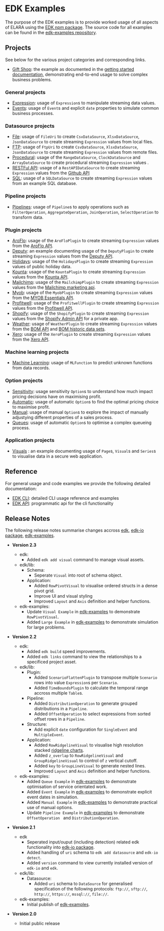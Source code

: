 # EDK Examples

The purpose of the EDK examples is to provide worked usage of all aspects of ELARA using the [EDK npm package](https://www.npmjs.com/package/@elaraai/edk). The source code for all examples can be found in the [edk-examples repository](https://github.com/elaraai/edk-examples).

## Projects
See below for the various project categories and corresponding links.

- [Gift Shop](./east/README.md): the example as documented in the [getting started documentation](../start/start.development), demonstrating end-to-end usage to solve complex business problems.

### General projects
- [Expression](./east/README.md): usage of `Expression`s to manipulate streaming data values.
- [Events](./events/README.md): usage of `Event`s and explicit `date` properties to simulate common business processes.

### Datasource projects
- [File](./datasource/files/README.md): usage of `FileUri` to create `CsvDataSource`, `XlsxDataSource`, `JsonDataSource` to create streaming `Expression` values from local files.
- [FTP](./datasource/ftp/README.md): usage of `FtpUri` to create `CsvDataSource`, `XlsxDataSource`, `JsonDataSource` to create streaming `Expression` values from remote files.
- [Procedural](./datasource/procedural/README.md): usage of the `RangeDataSource`, `ClockDataSource` and `ArrayDataSource` to create procedural streaming `Expression` values .
- [RESTFul API](./datasource/rest/README.md): usage of a `RestAPIDataSource` to create streaming `Expression` values from the [Github API](https://docs.github.com/en/rest)
- [SQL](./datasource/sql/README.md): usage of a `SQLDataSource` to create streaming `Expression` values from an example SQL database.

### Pipeline projects
- [Pipelines](./pipelines/README.md): usage of `Pipeline`s to apply operations such as `FilterOperation`, `AggregateOperation`, `JoinOperation`, `SelectOperation` to transform data.

### Plugin projects
- [AroFlo](./datasource/plugin/aroflo/README.md): usage of the `AroFloPlugin` to create streaming `Expression` values from the [AroFlo API](https://apidocs.aroflo.com/).
- [Deputy](./datasource/plugin/deputy/README.md): an example documenting usage of the `DeputyPlugin` to create streaming `Expression` values from the [Deputy API](https://www.deputy.com/api-doc/API/Getting_Started).
- [Holidays](./datasource/plugin/holidays/README.md): usage of the `HolidaysPlugin`  to create streaming `Expression` values of public holiday data.
- [Kounta](./datasource/plugin/kounta/README.md): usage of the `KountaPlugin` to create streaming `Expression` values from the [Kounta API](https://apidoc.kounta.com/).
- [Mailchimp](./datasource/plugin/mailchimp/README.md): usage of the `MailchimpPlugin` to create streaming `Expression` values from the [Mailchimp marketing api](https://mailchimp.com/developer/marketing/api/).
- [Myob](./datasource/plugin/myob/README.md): usage of the `MyobPlugin` to create streaming `Expression` values from the [MYOB Essentials API](https://developer.myob.com/api/accountright/api-overview/getting-started/).
- [Profitwell](./datasource/plugin/profitwell/README.md): usage of the `ProfitwellPlugin` to create streaming `Expression` values from the [Profitwell API](https://profitwellapiv2.docs.apiary.io/).
- [Shopify](./datasource/plugin/shopify/README.md): usage of the `ShopifyPlugin` to create streaming `Expression` values from the [Shopify Admin API](https://shopify.dev/api/admin/rest/reference) for a private app.
- [Weather](./datasource/plugin/weather/README.md): usage of `WeatherPlugin` to create streaming `Expression` values from the [BOM API](https://api.weather.bom.gov.au/v1) and [BOM historic data sets](ftp://ftp.bom.gov.au/anon/gen/clim_data/IDCKWCDEA0).
- [Xero](./datasource/plugin/xero/README.md): usage of the `XeroPlugin` to create streaming `Expression` values from the [Xero API](https://developer.xero.com/).

### Machine learning projects
- [Machine Learning](./ml/README.md): usage of `MLFunction` to predict unknown functions from data records.

### Option projects
- [Sensitivity](./options/sensitivity/README.md): usage sensitivity `Option`s to understand how much impact pricing decisions have on maximising profit.
- [Automatic](./options/automatic/README.md): usage of automatic `Option`s to find the optimal pricing choice to maximise profit.
- [Manual](./options/manual/README.md): usage of manual `Option`s to explore the impact of manually adjustying different properties of a sales process.
- [Queues](./options/queues/README.md): usage of automatic `Option`s to optimise a complex queueing process.

### Application projects
- [Visuals](./visuals/README.md) : an example documenting usage of `Page`s, `Visual`s and `Series`s to visualise data in a secure web application.

## Reference
For general usage and code examples we provide the following detailed documentation:
- [EDK CLI](../cli/cli.md): detailed CLI usage reference and examples
- [EDK API](../api/index.md): programmatic api for the cli functionality

## Release Notes
The following release notes summarise changes accross [edk](https://www.npmjs.com/package/@elaraai/edk), [edk-io package](https://www.npmjs.com/package/@elaraai/edk-io), [edk-examples](https://github.com/elaraai/edk-examples).

- **Version 2.3**
    - edk:
        - Added `edk add visual` command to manage visual assets.
    - edk/lib:
        - Schema:
            - Seperate `Visual` into root of schema object.
        - Application:
            - Added `RowPivotVisual` to visualise ordered structs in a dense pivot grid.
            - Improve UI and visual styling
            - Improved `Layout` and `Axis` definition and helper functions.
    - edk-examples:
        - Update `Visual Example` in [edk-examples](https://github.com/elaraai/edk-examples) to demonstrate `RowPivotVisual`.
        - Added `Large Example` in [edk-examples](https://github.com/elaraai/edk-examples) to demonstrate simulation for large problems.

- **Version 2.2**
    - edk:
        - Added `edk build` speed improvements.
        - Added `edk links` command to view the relationships to a specificed project asset.
    - edk/lib:
        - Plugin:
            - Added `ScenarioFlattenPlugin` to transpose multiple `Scenario` rows into value `Expression`s per `Scenario`.
            - Added `TimeBoundsPlugin` to calculate the temporal range accross multiple `Table`s.
        - Pipeline:
            - Added `DistributionOperation` to generate grouped distributions in a `Pipeline`.
            - Added `OffsetOperation` to select expressions from sorted offset rows in a `Pipeline`.
        - Structure:
            - Add explicit `date` configuration for `SingleEvent` and `MultipleEvent`.
        - Application:
            - Added `RowRidgelineVisual` to visualise high resolution stacked [ridgeline charts](https://observablehq.com/@d3/ridgeline-plot).
            - Added `z_overlap` to `RowRidgelineVisual` and `GroupRidgelineVisual` to control of `z` vertical cutoff.
            - Added `key` to `GroupLineVisual` to generate nested lines.
            - Improved `Layout` and `Axis` definition and helper functions.
    - edk-examples:
        - Added `Queue Example` in [edk-examples](https://github.com/elaraai/edk-examples) to demonstrate optimisation of service orientated work.
        - Added `Event Example` in [edk-examples](https://github.com/elaraai/edk-examples) to demonstrate explicit event dates in simulation.
        - Added `Manual Example` in [edk-examples](https://github.com/elaraai/edk-examples) to demonstrate practical use of manual options.
        - Update `Pipeline Example` in [edk-examples](https://github.com/elaraai/edk-examples) to demonstrate `OffsetOperation ` and `DistributionOperation`.

- **Version 2.1**
    - edk
        - Seperated input/ouput (including detection) related edk functionality into [edk-io package](https://www.npmjs.com/package/@elaraai/edk-io).
        - Added handling of `uri` schema to `edk add datasource` and `edk-io detect`.
        - Added `version` command to view currently installed version of `edk-io` and `edk`.
    - edk/lib:
        - Datasource:
            - Added `uri` schema to `DataSource` for generalised specification of the following protocols: `ftp://`, `sftp://`, `http://`, `https://`, `mssql://`, `file://`.
    - edk-examples:
        - Initial publish of [edk-examples](https://github.com/elaraai/edk-examples).

- **Version 2.0**
    - Initial public release
